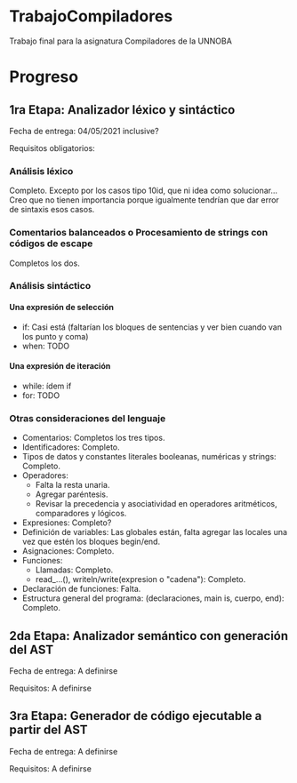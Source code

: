# TrabajoCompiladores
Trabajo final para la asignatura Compiladores de la UNNOBA

# Progreso

## 1ra Etapa: Analizador léxico y sintáctico

Fecha de entrega: 04/05/2021 inclusive?

Requisitos obligatorios:

### Análisis léxico
Completo.
Excepto por los casos tipo 10id, que ni idea como solucionar...
Creo que no tienen importancia porque igualmente tendrían que dar error de sintaxis esos casos.

### Comentarios balanceados o Procesamiento de strings con códigos de escape
Completos los dos.

### Análisis sintáctico

#### Una expresión de selección
* if: Casi está (faltarían los bloques de sentencias y ver bien cuando van los punto y coma)
* when: TODO

#### Una expresión de iteración
* while: ídem if
* for: TODO

### Otras consideraciones del lenguaje
* Comentarios: Completos los tres tipos.
* Identificadores: Completo.
* Tipos de datos y constantes literales booleanas, numéricas y strings: Completo.
* Operadores:
  * Falta la resta unaria.
  * Agregar paréntesis.
  * Revisar la precedencia y asociatividad en operadores aritméticos, comparadores y lógicos.
* Expresiones: Completo?
* Definición de variables: Las globales están, falta agregar las locales una vez que estén los bloques begin/end.
* Asignaciones: Completo.
* Funciones:
  * Llamadas: Completo.
  * read_...(), writeln/write(expresion o "cadena"): Completo.
* Declaración de funciones: Falta.
* Estructura general del programa: (declaraciones, main is, cuerpo, end): Completo.


## 2da Etapa: Analizador semántico con generación del AST

Fecha de entrega: A definirse

Requisitos:
A definirse

## 3ra Etapa: Generador de código ejecutable a partir del AST

Fecha de entrega: A definirse

Requisitos:
A definirse
